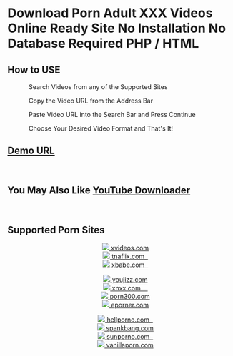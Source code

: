 <h1>Download Porn Adult XXX Videos Online Ready Site No Installation No Database Required PHP / HTML</h1>
<h2>How to USE</h2>
<ul>
  <ol>Search Videos from any of the Supported Sites</ol>
  <ol>Copy the Video URL from the Address Bar</ol>
  <ol>Paste Video URL into the Search Bar and Press Continue</ol>
  <ol>Choose Your Desired Video Format and That's It!</ol>
</ul>

<h2><a href="https://xdownloader.top/" target="_blank">Demo URL</a></h2>
<br>

<h2>You May Also Like <a href="https://yts1.cyou/" target="_blank">YouTube Downloader</a></h2>
<br>

<h2>Supported Porn Sites</h2>
<ul class="col-md-4" style="list-style:none;text-align:center;">
<li><a target="_blank" rel="noopener nofollow" title="Xvideos Video Downloader" href="https://href.li/?https://xvideos.com/"><img src="https://www.google.com/s2/favicons?domain=xvideos.com"> xvideos.com</a></li>
<li><a target="_blank" rel="noopener nofollow" title="TnaFlix Video Downloader" href="https://href.li/?https://tnaflix.com/"><img src="https://www.google.com/s2/favicons?domain=tnaflix.com"> tnaflix.com &nbsp; </a></li>
<li><a target="_blank" rel="noopener nofollow" title="Xbabe Video Downloader" href="https://href.li/?https://xbabe.com/"><img src="https://www.google.com/s2/favicons?domain=xbabe.com"> xbabe.com &nbsp; </a></li>
</ul>
<ul class="col-md-4" style="list-style:none;text-align:center;">
<li><a target="_blank" rel="noopener nofollow" title="Youjizz Video Downloader" href="https://href.li/?https://youjizz.com/"><img src="https://www.google.com/s2/favicons?domain=youjizz.com"> youjizz.com</a></li>
<li><a target="_blank" rel="noopener nofollow" title="Xnxx Video Downloader" href="https://href.li/?https://xnxx.com/"><img src="https://www.google.com/s2/favicons?domain=xnxx.com"> xnxx.com &nbsp; &nbsp; </a></li>
<li><a target="_blank" rel="noopener nofollow" title="Porn300 Video Downloader" href="https://href.li/?https://porn300.com/"><img src="https://www.google.com/s2/favicons?domain=porn300.com"> porn300.com</a></li>
<li><a target="_blank" rel="noopener nofollow" title="Eporner Video Downloader" href="https://href.li/?https://eporner.com/"><img src="https://www.google.com/s2/favicons?domain=eporner.com"> eporner.com</a></li>
</ul>
<ul class="col-md-4" style="list-style:none;text-align:center;">
<li><a target="_blank" rel="noopener nofollow" title="Hellporno Video Downloader" href="https://href.li/?https://hellporno.com/"><img src="https://www.google.com/s2/favicons?domain=hellporno.com"> hellporno.com &nbsp; </a></li>
<li><a target="_blank" rel="noopener nofollow" title="Spankbang Video Downloader" href="https://href.li/?https://spankbang.com/"><img src="https://www.google.com/s2/favicons?domain=spankbang.com"> spankbang.com</a></li>
<li><a target="_blank" rel="noopener nofollow" title="SunPorno Video Downloader" href="https://href.li/?https://sunporno.com/"><img src="https://www.google.com/s2/favicons?domain=sunporno.com"> sunporno.com &nbsp; </a></li>
<li><a target="_blank" rel="noopener nofollow" title="VanillaPorn Video Downloader" href="https://href.li/?https://vanillaporn.com/"><img src="https://www.google.com/s2/favicons?domain=vanillaporn.com"> vanillaporn.com</a></li>
</ul>
<br>
<br>
